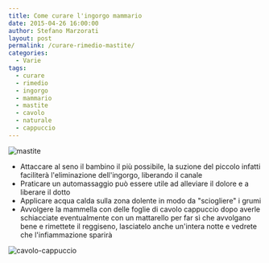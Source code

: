 ```yaml
---
title: Come curare l'ingorgo mammario
date: 2015-04-26 16:00:00
author: Stefano Marzorati
layout: post
permalink: /curare-rimedio-mastite/
categories:
  - Varie
tags:
  - curare
  - rimedio
  - ingorgo
  - mammario
  - mastite
  - cavolo
  - naturale
  - cappuccio
---
```

![mastite](http://comefare.donnamoderna.com/wp-content/uploads/2013/10/Plant-to-Treat-Mastitis-Breast-Infections.jpg)   

  - Attaccare al seno il bambino il più possibile, la suzione del piccolo infatti faciliterà l'eliminazione dell'ingorgo, liberando il canale
  - Praticare un automassaggio può essere utile ad alleviare il dolore e a liberare il dotto
  - Applicare acqua calda sulla zona dolente in modo da "sciogliere" i grumi
  - Avvolgere la mammella con delle foglie di cavolo cappuccio dopo averle schiacciate eventualmente con un mattarello per far sì che avvolgano bene e rimettete il reggiseno, lasciatelo anche un'intera notte e vedrete che l'infiammazione sparirà

![cavolo-cappuccio](http://www.corteallolmo.it/wp-content/uploads/2013/09/cavolo-cappuccio.jpg)
